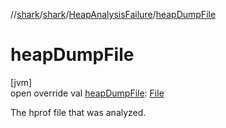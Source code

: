 //[shark](../../../index.md)/[shark](../index.md)/[HeapAnalysisFailure](index.md)/[heapDumpFile](heap-dump-file.md)

# heapDumpFile

[jvm]\
open override val [heapDumpFile](heap-dump-file.md): [File](https://docs.oracle.com/javase/8/docs/api/java/io/File.html)

The hprof file that was analyzed.
